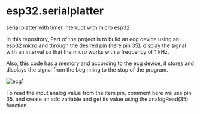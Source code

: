 # esp32.serialplatter
serial platter with timer interrupt with micro esp32

In this repository, Part of the project is to build an ecg device using an esp32 micro and through the desired pin (here pin 35), display the signal with an interval so that the micro works with a frequency of 1 kHz.

Also, this code has a memory and according to the ecg device, it stores and displays the signal from the beginning to the stop of the program.

![ecg1](https://github.com/Ebrahimi00/esp.serialplatter/assets/121750125/7f4fa7f5-29f4-4ebe-93a3-8c0e71dcb98a)

To read the input analog value from the item pin, comment here we use pin 35.
and create an adc variable and get its value using the analogRead(35) function.
